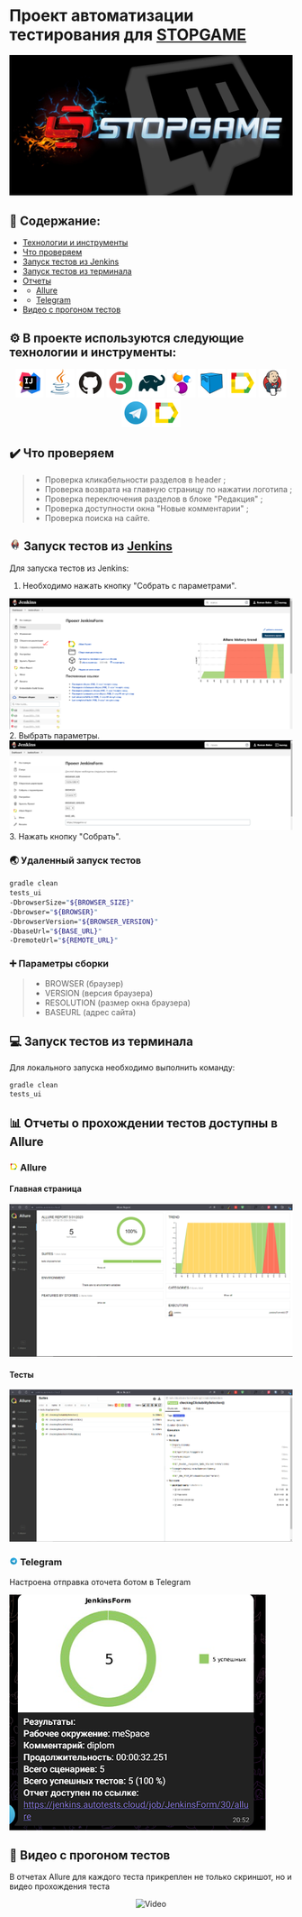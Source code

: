 # Проект автоматизации тестирования для <a target="_blank" href="https://vkusvill.ru/">STOPGAME</a> 
<img src="img/screen/stopgame.jpg" alt="Allure"/>

## :open_book: Содержание:
- [Технологии и инструменты](#gear-в-проекте-используются-следующие-технологии-и-инструменты)
- [Что проверяем](#heavy_check_mark-что-проверяем)
- [Запуск тестов из Jenkins](#-запуск-тестов-из-jenkins)
- [Запуск тестов из терминала](#computer-запуск-тестов-из-терминала)
- [Отчеты](#bar_chart-отчеты-о-прохождении-тестов-доступны-в-allure)
- - [Allure](#-allure)
- - [Telegram](#-telegram)
- [Видео с прогоном тестов](#movie_camera-видео-с-прогоном-тестов)


## :gear: В проекте используются следующие технологии и инструменты:

<p align="center">
<img src="img/logo/Idea.svg" width="50" height="50"  alt="IDEA"/>
<img src="img/logo/Java.svg" width="50" height="50"  alt="Java"/>
<img src="img/logo/GitHub.svg" width="50" height="50"  alt="Github"/>
<img src="img/logo/Junit5.svg" width="50" height="50"  alt="JUnit 5"/>
<img src="img/logo/Gradle.svg" width="50" height="50"  alt="Gradle"/>
<img src="img/logo/Selenide.svg" width="50" height="50"  alt="Selenide"/>
<img src="img/logo/Selenoid.svg" width="50" height="50"  alt="Selenoid"/>
<img src="img/logo/Allure.svg" width="50" height="50"  alt="Allure"/>
<img src="img/logo/Jenkins.svg" width="50" height="50"  alt="Jenkins"/>
<img src="img/logo/Telegram.svg" width="50" height="50"  alt="Telegram"/>
<img src="img/logo/Allure.svg" width="50" height="50"  alt="Allure"/>
</p>

## :heavy_check_mark: Что проверяем

> - Проверка кликабельности разделов в header ;
> - Проверка возврата на главную страницу по нажатии логотипа ;
> - Проверка переключения разделов в блоке "Редакция" ;
> - Проверка доступности окна "Новые комментарии" ;
> - Проверка поиска на сайте.

## <img width="4%" title="Jenkins" src="img/logo/Jenkins.svg"> Запуск тестов из [Jenkins](https://jenkins.autotests.cloud/job/VarlamovaNadezhda_qa_guru_10_diplom_ui/)

Для запуска тестов из Jenkins:
1. Необходимо нажать кнопку "Собрать с параметрами".
<img src="img/screen/JUI2.PNG" alt="Jenkins"/>
2. Выбрать параметры.
<img src="img/screen/JUI.PNG" alt="Jenkins"/>
3. Нажать кнопку "Собрать".

### :earth_asia: Удаленный запуск тестов

```bash
gradle clean
tests_ui
-DbrowserSize="${BROWSER_SIZE}"
-Dbrowser="${BROWSER}"
-DbrowserVersion="${BROWSER_VERSION}"
-DbaseUrl="${BASE_URL}"
-DremoteUrl="${REMOTE_URL}"
```

### :heavy_plus_sign: Параметры сборки

> - BROWSER (браузер)
> - VERSION (версия браузера)
> - RESOLUTION (размер окна браузера)
> - BASEURL (адрес сайта)

## :computer: Запуск тестов из терминала

Для локального запуска необходимо выполнить команду:
```
gradle clean
tests_ui
```

## :bar_chart: Отчеты о прохождении тестов доступны в Allure

### <img width="3%" title="Allure" src="img/logo/Allure.svg"> Allure

#### Главная страница

<img src="img/screen/JAllur.PNG" alt="Allure"/>

#### Тесты

<img src="img/screen/JAllure2.PNG" alt="Allure"/>

### <img width="3%" title="Telegram" src="img/logo/Telegram.svg"> Telegram

Настроена отправка оточета ботом в Telegram

<img src="img/screen/JTeleg.PNG" alt="Telegram"/>

## :movie_camera: Видео с прогоном тестов

В отчетах Allure для каждого теста прикреплен не только скриншот, но и видео прохождения теста

<p align="center">
  <img title="Video" src="img/gif/stop.gif">
</p>


